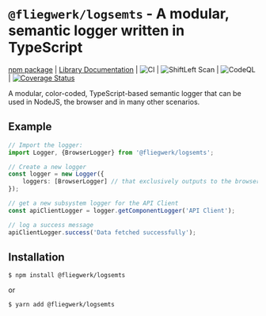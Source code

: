 # `@fliegwerk/logsemts` - A modular, semantic logger written in TypeScript

[npm package](https://npmjs.com/package/@fliegwerk/logsemts)
| [Library Documentation](https://fliegwerk.github.io/logsemts)
| ![CI](https://github.com/fliegwerk/logsemts/workflows/CI/badge.svg)
| ![ShiftLeft Scan](https://github.com/fliegwerk/logsemts/workflows/ShiftLeft%20Scan/badge.svg)
| ![CodeQL](https://github.com/fliegwerk/logsemts/workflows/CodeQL/badge.svg)
| [![Coverage Status](https://coveralls.io/repos/github/fliegwerk/logsemts/badge.svg?branch=master)](https://coveralls.io/github/fliegwerk/logsemts?branch=master)

A modular, color-coded, TypeScript-based semantic logger that can be used in NodeJS, the browser and in many other scenarios.

## Example

```ts
// Import the logger:
import Logger, {BrowserLogger} from '@fliegwerk/logsemts';

// Create a new logger
const logger = new Logger({
    loggers: [BrowserLogger] // that exclusively outputs to the browser dev tools
});

// get a new subsystem logger for the API Client
const apiClientLogger = logger.getComponentLogger('API Client'); 

// log a success message 
apiClientLogger.success('Data fetched successfully');
```

## Installation
```shell script
$ npm install @fliegwerk/logsemts
```

or

```shell script
$ yarn add @fliegwerk/logsemts
```
